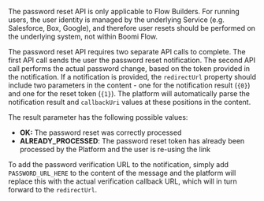 The password reset API is only applicable to Flow Builders. For running users, the user identity is managed by the underlying Service (e.g. Salesforce, Box, Google), and therefore user resets should be performed on the underlying system, not within Boomi Flow. 

The password reset API requires two separate API calls to complete. The first API call sends the user the password reset notification. The second API call performs the actual password change, based on the token provided in the notification. If a notification is provided, the <code>redirectUrl</code> property should include two parameters in the content - one for the notification result (<code>{0}</code>) and one for the reset token (<code>{1}</code>). The platform will automatically parse the notification result and <code>callbackUri</code> values at these positions in the content. 

The result parameter has the following possible values:
* **OK:** The password reset was correctly processed
*  **ALREADY_PROCESSED**: The password reset token has already been processed by the Platform and the user is re-using the link

To add the password verification URL to the notification, simply add `PASSWORD_URL_HERE` to the content of the message and the platform will replace this with the actual verification callback URL, which will in turn forward to the `redirectUrl`.